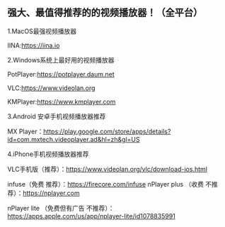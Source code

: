 ## 强大、最值得推荐的的视频播放器！（全平台）
1.MacOS最强视频播放器

IINA:https://iina.io

2.Windows系统上最好用的视频播放器

PotPlayer:https://potplayer.daum.net

VLC:https://www.videolan.org

KMPlayer:https://www.kmplayer.com

3.Android 安卓手机视频播放器推荐

MX Player：https://play.google.com/store/apps/details?id=com.mxtech.videoplayer.ad&hl=zh&gl=US

4.iPhone手机视频播放器推荐

VLC手机版（推荐）：https://www.videolan.org/vlc/download-ios.html

infuse（免费 推荐）：https://firecore.com/infuse
nPlayer plus （收费 不推荐）：https://nplayer.com

nPlayer lite （免费但有广告 不推荐）：https://apps.apple.com/us/app/nplayer-lite/id1078835991
